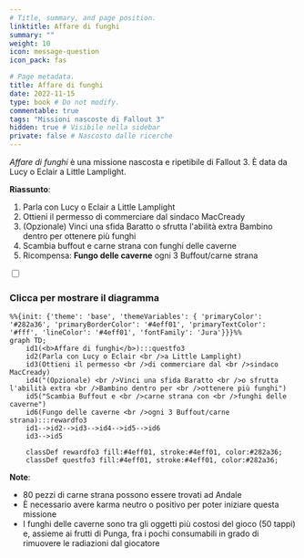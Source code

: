 ```yaml
---
# Title, summary, and page position.
linktitle: Affare di funghi
summary: ""
weight: 10
icon: message-question
icon_pack: fas

# Page metadata.
title: Affare di funghi
date: 2022-11-15
type: book # Do not modify.
commentable: true
tags: "Missioni nascoste di Fallout 3"
hidden: true # Visibile nella sidebar
private: false # Nascosto dalle ricerche
---
```


<div class="fo3">


*Affare di funghi* è una missione nascosta e ripetibile di Fallout 3. È data da Lucy o Eclair a Little Lamplight.

**Riassunto**:
1. Parla con Lucy o Eclair a Little Lamplight
2. Ottieni il permesso di commerciare dal sindaco MacCready
3. (Opzionale) Vinci una sfida Baratto o sfrutta l'abilità extra Bambino dentro per ottenere più funghi
4. Scambia buffout e carne strana con funghi delle caverne
5. Ricompensa: **Fungo delle caverne** ogni 3 Buffout/carne strana

<section class="chart-collapse">
<input type="checkbox" name="collapse2" id="handle2">
<h3 class="handle">
<label for="handle2">Clicca per mostrare il diagramma</label>
</h3>
<div class="content">

```mermaid
%%{init: {'theme': 'base', 'themeVariables': { 'primaryColor': '#282a36', 'primaryBorderColor': '#4eff01', 'primaryTextColor': '#fff', 'lineColor': '#4eff01', 'fontFamily': 'Jura'}}}%%
graph TD;
    id1(<b>Affare di funghi</b>):::questfo3
    id2(Parla con Lucy o Eclair <br />a Little Lamplight)
    id3(Ottieni il permesso <br />di commerciare dal <br />sindaco MacCready)
    id4("(Opzionale) <br />Vinci una sfida Baratto <br />o sfrutta l'abilità extra <br />Bambino dentro per <br />ottenere più funghi")
    id5("Scambia Buffout e <br />carne strana con <br />funghi delle caverne")
    id6(Fungo delle caverne <br />ogni 3 Buffout/carne strana):::rewardfo3
    id1-->id2-->id3-->id4-->id5-->id6
    id3-->id5
    
    classDef rewardfo3 fill:#4eff01, stroke:#4eff01, color:#282a36;
    classDef questfo3 fill:#4eff01, stroke:#4eff01, color:#282a36;
```

</div>
</section>

**Note**:
- 80 pezzi di carne strana possono essere trovati ad Andale
- È necessario avere karma neutro o positivo per poter iniziare questa missione
- I funghi delle caverne sono tra gli oggetti più costosi del gioco (50 tappi) e, assieme ai frutti di Punga, fra i pochi consumabili in grado di rimuovere le radiazioni dal giocatore

</div>
